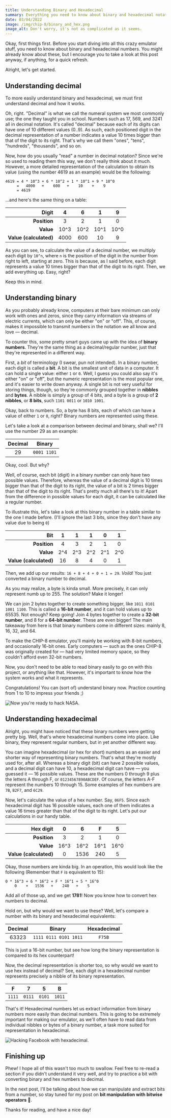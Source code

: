 ```yaml
---
title: Understanding Binary and Hexadecimal
summary: Everything you need to know about binary and hexadecimal notation
date: 03/04/2022
image: /img/chip-8/binary_and_hex.png
image_alt: Don't worry, it's not as complicated as it seems.
---
```


Okay, first things first. Before you start diving into all this crazy emulator stuff, you need to know about binary and hexadecimal numbers. You might already know about these, but I encourage you to take a look at this post anyway, if anything, for a quick refresh.

Alright, let's get started.

## Understanding decimal

To more easily understand binary and hexadecimal, we must first understand decimal and how it works.

Oh, right. "Decimal" is what we call the numeral system we most commonly use; the one they taught you in school. Numbers such as 17, 569, and 3241 all in decimal notation. It's called "decimal" because each of its digits can have one of 10 different values (0..9). As such, each positioned digit in the decimal representation of a number indicates a value 10 times bigger than that of the digit to its right. That's why we call them "ones", "tens", "hundreds", "thousands", and so on.

Now, how do you usually "read" a number in decimal notation? Since we're so used to reading them this way, we don't really think about it much. However, a more detailed representation of the calculation to obtain its value (using the number 4619 as an example) would be the following:

```text
4619 = 4 * 10^3 + 6 * 10^2 + 1 * 10^1 + 9 * 10^0
     =   4000   +    600   +    10    +    9
     = 4619
```

...and here's the same thing on a table:

|              **Digit** |  4   |  6   |  1   |  9   |
| ---------------------: | :--: | :--: | :--: | :--: |
|           **Position** |  3   |  2   |  1   |  0   |
|              **Value** | 10^3 | 10^2 | 10^1 | 10^0 |
| **Value (calculated)** | 4000 | 600  |  10  |  9   |

As you can see, to calculate the value of a decimal number, we multiply each digit by `10^n`, where `n` is the position of the digit in the number from right to left, starting at zero. This is because, as I said before, each digit represents a value 10 times bigger than that of the digit to its right. Then, we add everything up. Easy, right?

Keep this in mind.

## Understanding binary

As you probably already know, computers at their bare minimum can only work with ones and zeros, since they carry information via streams of electric currents, which can only be either "on" or "off". This, of course, makes it impossible to transmit numbers in the notation we all know and love — decimal.

To counter this, some pretty smart guys came up with the idea of **binary numbers**. They're the same thing as a decimal/regular number, just that they're represented in a different way.

First, a _bit_ of terminology (I swear, pun not intended). In a binary number, each digit is called a **bit**. A bit is the smallest unit of data in a computer. It can hold a single value: either `1` or `0`. Well, I guess you could also say it's either "on" or "off", but the numeric representation is the most popular one, and it's easier to write down anyway. A single bit is not very useful for storing things, though, so they're commonly grouped together in **nibbles** and **bytes**. A nibble is simply a group of 4 bits, and a byte is a group of **2 nibbles**, or **8 bits**, such `1101 0011` or `1010 1001`.

Okay, back to numbers. So, a byte has 8 bits, each of which can have a value of either `1` or `0`, right? Binary numbers are represented using these.

Let's take a look at a comparison between decimal and binary, shall we? I'll use the number 29 as an example:

| Decimal |   Binary    |
| :-----: | :---------: |
|   29    | `0001 1101` |

Okay, cool. But why?

Well, of course, each bit (digit) in a binary number can only have two possible values. Therefore, whereas the value of a decimal digit is 10 times bigger than that of the digit to its right, the value of a bit is 2 times bigger than that of the digit to its right. That's pretty much all there's to it! Apart from the difference in possible values for each digit, it can be calculated like a regular number.

To illustrate this, let's take a look at this binary number in a table similar to the one I made before. (I'll ignore the last 3 bits, since they don't have any value due to being `0`)

|                **Bit** |  1  |  1  |  1  |  0  |  1  |
| ---------------------: | :-: | :-: | :-: | :-: | :-: |
|           **Position** |  4  |  3  |  2  |  1  |  0  |
|              **Value** | 2^4 | 2^3 | 2^2 | 2^1 | 2^0 |
| **Value (calculated)** | 16  |  8  |  4  |  0  |  1  |

Then, we add up our results: `16 + 8 + 4 + 0 + 1 = 29`. _Voilá_! You just converted a binary number to decimal.

As you may realize, a byte is kinda small. More precisely, it can only represent numb up to 255. The solution? Make it longer!

We can join 2 bytes together to create something bigger, like `1011 0101 1001 1100`. This is called a **16-bit number**, and it can hold values up to 65535. Not enough? Keep going! Join 4 bytes together to create a **32-bit number**, and 8 for a **64-bit number**. These are even bigger! The main takeaway from here is that binary numbers come in different sizes: mainly 8, 16, 32, and 64.

To make the CHIP-8 emulator, you'll mainly be working with 8-bit numbers, and occasionally 16-bit ones. Early computers — such as the ones CHIP-8 was originally created for — had very limited memory space, so they couldn't afford even 32-bit numbers.

Now, you don't need to be able to read binary easily to go on with this project, or anything like that. However, it's important to know how the system works and what it represents.

Congratulations! You can (sort of) understand binary now. Practice counting from 1 to 10 to impress your friends ;)

![Now you're ready to hack NASA.](/img/joke_hacker.gif)

## Understanding hexadecimal

Alright, you might have noticed that these binary numbers were getting pretty big. Well, that's where hexadecimal numbers come into place. Like binary, they represent regular numbers, but in yet another different way.

You can imagine hexadecimal (or hex for short) numbers as an easier and shorter way of representing binary numbers. That's what they're mostly used for, after all. Whereas a binary digit (bit) can have 2 possible values, and a decimal digit can have 10, a hexadecimal digit can have — you guessed it — 16 possible values. These are the numbers 0 through 9 plus the letters A through F, or `01234567890ABCDEF`. Of course, the letters A-F represent the numbers 10 through 15. Some examples of hex numbers are `7B`, `B2F7`, and `6C29`.

Now, let's calculate the value of a hex number. Say, `06F5`. Since each hexadecimal digit has 16 possible values, each one of them indicates a value 16 times greater than that of the digit to its right. Let's put our calculations in our handy table.

|          **Hex digit** |  0   |  6   |  F   |  5   |
| ---------------------: | :--: | :--: | :--: | :--: |
|           **Position** |  3   |  2   |  1   |  0   |
|              **Value** | 16^3 | 16^2 | 16^1 | 16^0 |
| **Value (calculated)** |  0   | 1536 | 240  |  5   |

Okay, those numbers are kinda big. In an operation, this would look like the following (Remember that `F` is equivalent to 15):

```text
0 * 16^3 + 6 * 16^2 + F * 16^1 + 5 * 16^0
    0    +   1536   +    240   +    5
```

Add all of those up, and we get **1781**! Now you know how to convert hex numbers to decimal.

Hold on, but why would we want to use these? Well, let's compare a number with its binary and hexadecimal equivalents:

| Decimal |        Binary         | Hexadecimal |
| :-----: | :-------------------: | :---------: |
|  63323  | `1111 0111 0101 1011` |   `F75B`    |

This is just a 16-bit number, but see how long the binary representation is compared to its hex counterpart!

Now, the decimal representation is shorter too, so why would we want to use hex instead of decimal? See, each digit in a hexadecimal number represents precisely a nibble of its binary representation.

|   F    |   7    |   5    |   B    |
| :----: | :----: | :----: | :----: |
| `1111` | `0111` | `0101` | `1011` |

That's it! Hexadecimal numbers let us extract information from binary numbers more easily than decimal numbers. This is going to be extremely important for making our emulator, as we'll often have to read data from individual nibbles or bytes of a binary number, a task more suited for representation in hexadecimal.

![Hacking Facebook with hexadecimal.](/img/toy_hacker.gif)

## Finishing up

Phew! I hope all of this wasn't too much to swallow. Feel free to re-read a section if you didn't understand it very well, and try to practice a bit with converting binary and hex numbers to decimal.

In the next post, I'll be talking about how we can manipulate and extract bits from a number, so stay tuned for my post on **bit manipulation with bitwise operators** 👀.

Thanks for reading, and have a nice day!
